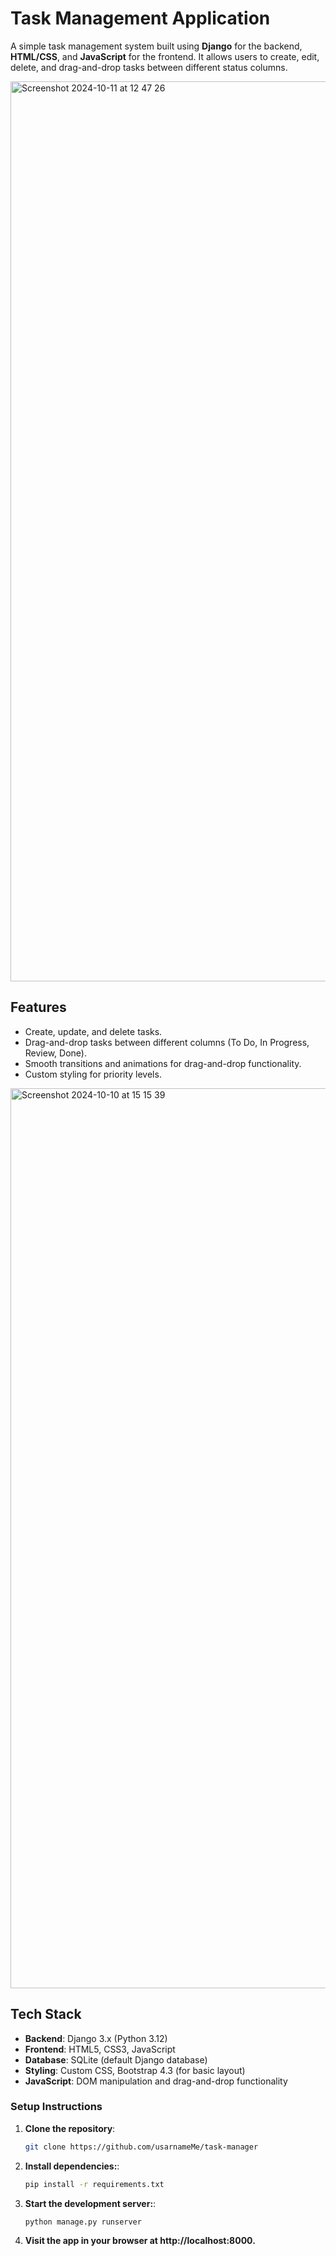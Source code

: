 # Task Management Application

A simple task management system built using **Django** for the backend, **HTML/CSS**, and **JavaScript** for the frontend. It allows users to create, edit, delete, and drag-and-drop tasks between different status columns.

<img width="1440" alt="Screenshot 2024-10-11 at 12 47 26" src="https://github.com/user-attachments/assets/29ef6ebe-fc9b-49ce-a9c9-c1ac19904443">




## Features

- Create, update, and delete tasks.
- Drag-and-drop tasks between different columns (To Do, In Progress, Review, Done).
- Smooth transitions and animations for drag-and-drop functionality.
- Custom styling for priority levels.


<img width="1440" alt="Screenshot 2024-10-10 at 15 15 39" src="https://github.com/user-attachments/assets/46d0fcf2-7965-4d1e-b132-ed6a12b975e4">

## Tech Stack

- **Backend**: Django 3.x (Python 3.12)
- **Frontend**: HTML5, CSS3, JavaScript
- **Database**: SQLite (default Django database)
- **Styling**: Custom CSS, Bootstrap 4.3 (for basic layout)
- **JavaScript**: DOM manipulation and drag-and-drop functionality

### Setup Instructions

1. **Clone the repository**:
   ```bash
   git clone https://github.com/usarnameMe/task-manager


2. **Install dependencies:**:
   ```bash
   pip install -r requirements.txt

3. **Start the development server:**:
   ```bash
   python manage.py runserver

4. **Visit the app in your browser at http://localhost:8000.**

   

